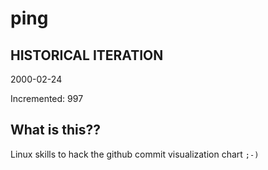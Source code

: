 # ping

## HISTORICAL ITERATION
2000-02-24

Incremented: 997

## What is this?? 
Linux skills to hack the github commit visualization chart `;-)`

